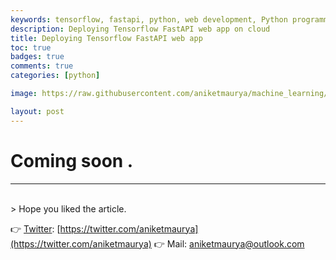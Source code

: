 ```yaml
---
keywords: tensorflow, fastapi, python, web development, Python programming, deployment
description: Deploying Tensorflow FastAPI web app on cloud
title: Deploying Tensorflow FastAPI web app
toc: true 
badges: true
comments: true
categories: [python]

image: https://raw.githubusercontent.com/aniketmaurya/machine_learning/master/blog_files/2020-01-13-EfficientDet/compare.png

layout: post
---
```

# Coming soon .



<hr>
<br>
> Hope you liked the article.

👉 [Twitter](https://twitter.com/aniketmaurya): [https://twitter.com/aniketmaurya](https://twitter.com/aniketmaurya)
👉 Mail: aniketmaurya@outlook.com
